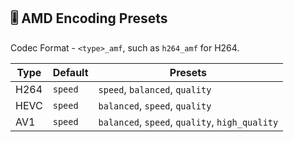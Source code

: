 ## 🎚️ AMD Encoding Presets

Codec Format - `<type>_amf`, such as `h264_amf` for H264.

| **Type** | **Default** | **Presets**                                    |
| -------- | ----------- | ---------------------------------------------- |
| H264     | `speed`     | `speed`, `balanced`, `quality`                 |
| HEVC     | `speed`     | `balanced`, `speed`, `quality`                 |
| AV1      | `speed`     | `balanced`, `speed`, `quality`, `high_quality` |
